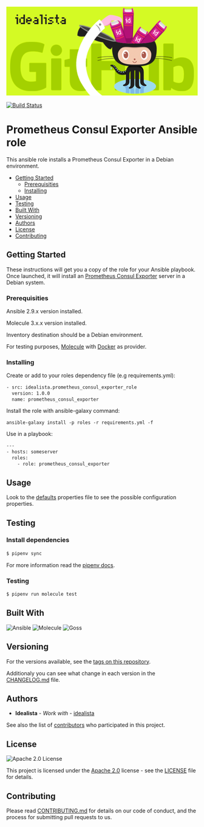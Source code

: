 ![Logo](https://raw.githubusercontent.com/idealista/prometheus_consul_exporter_role/master/logo.gif)

[![Build Status](https://travis-ci.org/idealista/prometheus_consul_exporter_role.png)](https://travis-ci.org/idealista/prometheus_consul_exporter_role)

# Prometheus Consul Exporter Ansible role

This ansible role installs a Prometheus Consul Exporter in a Debian environment.

- [Getting Started](#getting-started)
	- [Prerequisities](#prerequisities)
	- [Installing](#installing)
- [Usage](#usage)
- [Testing](#testing)
- [Built With](#built-with)
- [Versioning](#versioning)
- [Authors](#authors)
- [License](#license)
- [Contributing](#contributing)

## Getting Started

These instructions will get you a copy of the role for your Ansible playbook. Once launched, it will install an [Prometheus Consul Exporter](https://github.com/prometheus/consul_exporter) server in a Debian system.

### Prerequisities

Ansible 2.9.x version installed.

Molecule 3.x.x version installed.

Inventory destination should be a Debian environment.

For testing purposes, [Molecule](https://molecule.readthedocs.io/) with [Docker](https://www.docker.com/) as provider.

### Installing

Create or add to your roles dependency file (e.g requirements.yml):

```
- src: idealista.prometheus_consul_exporter_role
  version: 1.0.0
  name: prometheus_consul_exporter
```

Install the role with ansible-galaxy command:

```
ansible-galaxy install -p roles -r requirements.yml -f
```

Use in a playbook:

```
---
- hosts: someserver
  roles:
    - role: prometheus_consul_exporter
```

## Usage

Look to the [defaults](defaults/main.yml) properties file to see the possible configuration properties.

## Testing

### Install dependencies

```sh
$ pipenv sync
```

For more information read the [pipenv docs](ipenv-fork.readthedocs.io/en/latest/).

### Testing

```sh
$ pipenv run molecule test 
```
## Built With

![Ansible](https://img.shields.io/badge/ansible-2.9.9-green.svg)
![Molecule](https://img.shields.io/badge/molecule-3.0.4-green.svg)
![Goss](https://img.shields.io/badge/goss-0.3.13-green.svg)
## Versioning

For the versions available, see the [tags on this repository](https://github.com/idealista/prometheus_consul_exporter_role/tags).

Additionaly you can see what change in each version in the [CHANGELOG.md](CHANGELOG.md) file.

## Authors

* **Idealista** - *Work with* - [idealista](https://github.com/idealista)

See also the list of [contributors](https://github.com/idealista/prometheus_consul_exporter_role/contributors) who participated in this project.

## License

![Apache 2.0 License](https://img.shields.io/hexpm/l/plug.svg)

This project is licensed under the [Apache 2.0](https://www.apache.org/licenses/LICENSE-2.0) license - see the [LICENSE](LICENSE) file for details.

## Contributing

Please read [CONTRIBUTING.md](.github/CONTRIBUTING.md) for details on our code of conduct, and the process for submitting pull requests to us.
